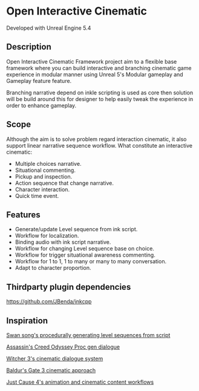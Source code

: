 # Open Interactive Cinematic

Developed with Unreal Engine 5.4

## Description

Open Interactive Cinematic Framework project aim to a flexible base framework where you can build interactive and branching cinematic game experience in modular manner using Unreal 5's Modular gameplay and Gameplay feature feature.

Branching narrative depend on inkle scripting is used as core then solution will be build around this for designer to help easily tweak the experience in order to enhance gameplay.

## Scope

Although the aim is to solve problem regard interaction cinematic, it also support linear narrative sequence workflow.
What constitute an interactive cinematic:

- Multiple choices narrative.
- Situational commenting.
- Pickup and inspection.
- Action sequence that change narrative.
- Character interaction.
- Quick time event.

## Features

- Generate/update Level sequence from ink script.
- Workflow for localization.
- Binding audio with ink script narrative.
- Workflow for changing Level sequence base on choice.
- Workflow for trigger situational awareness commenting.
- Workflow for 1 to 1, 1 to many or many to many conversation.
- Adapt to character proportion.

## Thirdparty plugin dependencies
https://github.com/JBenda/inkcpp

## Inspiration

[Swan song's procedurally generating level sequences from script](https://www.youtube.com/watch?v=CAgTjb_8GFo)

[Assassin's Creed Odyssey Proc gen dialogue](https://www.youtube.com/watch?v=DFM5zbekZ7c)

[Witcher 3's cinematic dialogue system](https://www.youtube.com/watch?v=chf3REzAjgI)

[Baldur's Gate 3 cinematic approach](https://www.youtube.com/watch?v=MdmY9Mt-vz8&t=1382s)

[Just Cause 4's animation and cinematic content workflows](https://www.youtube.com/watch?v=MQjCYQb_pFU)
